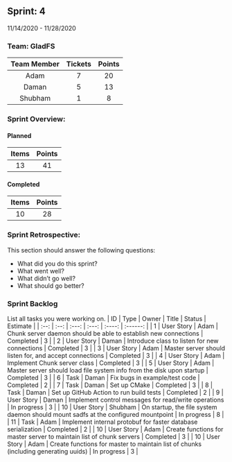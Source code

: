 ## Sprint: 4
11/14/2020 - 11/28/2020

### Team: GladFS
| Team Member | Tickets | Points |
|    :---:    |  :---:  | :----: |
| Adam        | 7 | 20 |
| Daman       | 5 | 13 |
| Shubham     | 1 | 8 |

### Sprint Overview:
#### Planned
| Items | Points |
| :---: | :----: |
| 13 | 41 |
#### Completed
| Items | Points |
| :---: | :----: |
| 10 | 28 |

### Sprint Retrospective:
This section should answer the following questions:
* What did you do this sprint?
* What went well?
* What didn’t go well?
* What should go better?

### Sprint Backlog
List all tasks you were working on.
|  ID  | Type | Owner | Title | Status | Estimate |
| :--: | :--: | :---: | :---: | :----: | :------: |
| 1 | User Story | Adam | Chunk server daemon should be able to establish new connections | Completed | 3 |
| 2 | User Story | Daman | Introduce class to listen for new connections | Completed | 3 |
| 3 | User Story | Adam | Master server should listen for, and accept connections | Completed | 3 |
| 4 | User Story | Adam | Implement Chunk server class | Completed | 3 |
| 5 | User Story | Adam | Master server should load file system info from the disk upon startup | Completed | 3 |
| 6 | Task       | Daman | Fix bugs in example/test code | Completed | 2 |
| 7 | Task       | Daman | Set up CMake | Completed | 3 |
| 8 | Task       | Daman | Set up GitHub Action to run build tests | Completed | 2 |
| 9 | User Story | Daman | Implement control messages for read/write operations | In progress | 3 |
| 10 | User Story | Shubham | On startup, the file system daemon should mount sadfs at the configured mountpoint | In progress | 8 |
| 11 | Task       | Adam | Implement internal protobuf for faster database serialization | Completed | 2 |
| 10 | User Story | Adam | Create functions for master server to maintain list of chunk servers | Completed | 3 |
| 10 | User Story | Adam | Create functions for master to maintain list of chunks (including generating uuids) | In progress | 3 |

